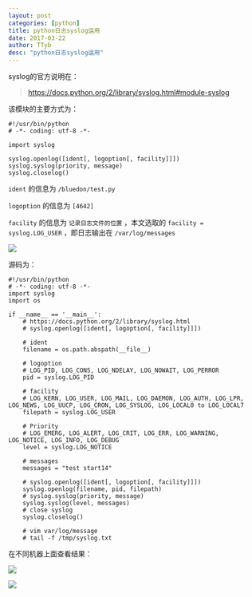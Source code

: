 ```yaml
---
layout: post
categories: [python]
title: python日志syslog运用
date: 2017-03-22
author: TTyb
desc: "python日志syslog运用"
---
```


syslog的官方说明在：

> https://docs.python.org/2/library/syslog.html#module-syslog

该模块的主要方式为：

```
#!/usr/bin/python
# -*- coding: utf-8 -*-

import syslog

syslog.openlog([ident[, logoption[, facility]]])
syslog.syslog(priority, message)
syslog.closelog()
```

`ident` 的信息为 `/bluedon/test.py`

`logoption` 的信息为 `[4642]`

`facility` 的信息为 `记录日志文件的位置` ，本文选取的 `facility = syslog.LOG_USER` ，即日志输出在 `/var/log/messages`

![](http://images2015.cnblogs.com/blog/996148/201703/996148-20170322143426486-250871748.png)

源码为：

```
#!/usr/bin/python
# -*- coding: utf-8 -*-
import syslog
import os

if __name__ == '__main__':
    # https://docs.python.org/2/library/syslog.html
    # syslog.openlog([ident[, logoption[, facility]]])

    # ident
    filename = os.path.abspath(__file__)

    # logoption
    # LOG_PID, LOG_CONS, LOG_NDELAY, LOG_NOWAIT, LOG_PERROR
    pid = syslog.LOG_PID

    # facility
    # LOG_KERN, LOG_USER, LOG_MAIL, LOG_DAEMON, LOG_AUTH, LOG_LPR, LOG_NEWS, LOG_UUCP, LOG_CRON, LOG_SYSLOG, LOG_LOCAL0 to LOG_LOCAL7
    filepath = syslog.LOG_USER

    # Priority
    # LOG_EMERG, LOG_ALERT, LOG_CRIT, LOG_ERR, LOG_WARNING, LOG_NOTICE, LOG_INFO, LOG_DEBUG
    level = syslog.LOG_NOTICE

    # messages
    messages = "test start14"

    # syslog.openlog([ident[, logoption[, facility]]])
    syslog.openlog(filename, pid, filepath)
    # syslog.syslog(priority, message)
    syslog.syslog(level, messages)
    # close syslog
    syslog.closelog()
    
    # vim var/log/message
    # tail -f /tmp/syslog.txt
```

在不同机器上面查看结果：

![](http://images2015.cnblogs.com/blog/996148/201703/996148-20170322143426486-250871748.png)

![](http://images2015.cnblogs.com/blog/996148/201703/996148-20170322143915252-167308740.png)